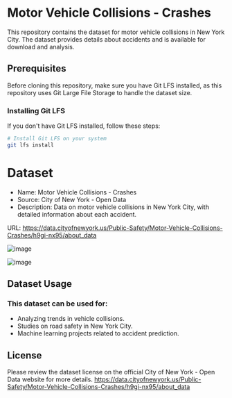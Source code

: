 # Motor Vehicle Collisions - Crashes

This repository contains the dataset for motor vehicle collisions in New York City. The dataset provides details about accidents and is available for download and analysis.

## Prerequisites

Before cloning this repository, make sure you have Git LFS installed, as this repository uses Git Large File Storage to handle the dataset size.

### Installing Git LFS

If you don't have Git LFS installed, follow these steps:

```bash
# Install Git LFS on your system
git lfs install
```

# Dataset
* Name: Motor Vehicle Collisions - Crashes
* Source: City of New York - Open Data
* Description: Data on motor vehicle collisions in New York City, with detailed information about each accident.

URL: https://data.cityofnewyork.us/Public-Safety/Motor-Vehicle-Collisions-Crashes/h9gi-nx95/about_data

![image](https://github.com/user-attachments/assets/67331fe0-00d3-4a6a-9b73-0ce2a5a3b132)

![image](https://github.com/user-attachments/assets/fd028e3e-a5dd-4318-a450-3d89d9ebe813)

## Dataset Usage
### This dataset can be used for:
* Analyzing trends in vehicle collisions.
* Studies on road safety in New York City.
* Machine learning projects related to accident prediction.

## License
Please review the dataset license on the official City of New York - Open Data website for more details.
https://data.cityofnewyork.us/Public-Safety/Motor-Vehicle-Collisions-Crashes/h9gi-nx95/about_data
